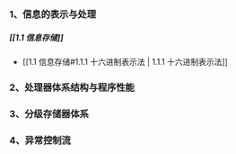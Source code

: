 
### 1、信息的表示与处理
##### [[1.1 信息存储]]
+  [[1.1 信息存储#1.1.1 十六进制表示法 | 1.1.1 十六进制表示法]]


### 2、处理器体系结构与程序性能


### 3、分级存储器体系


### 4、异常控制流

